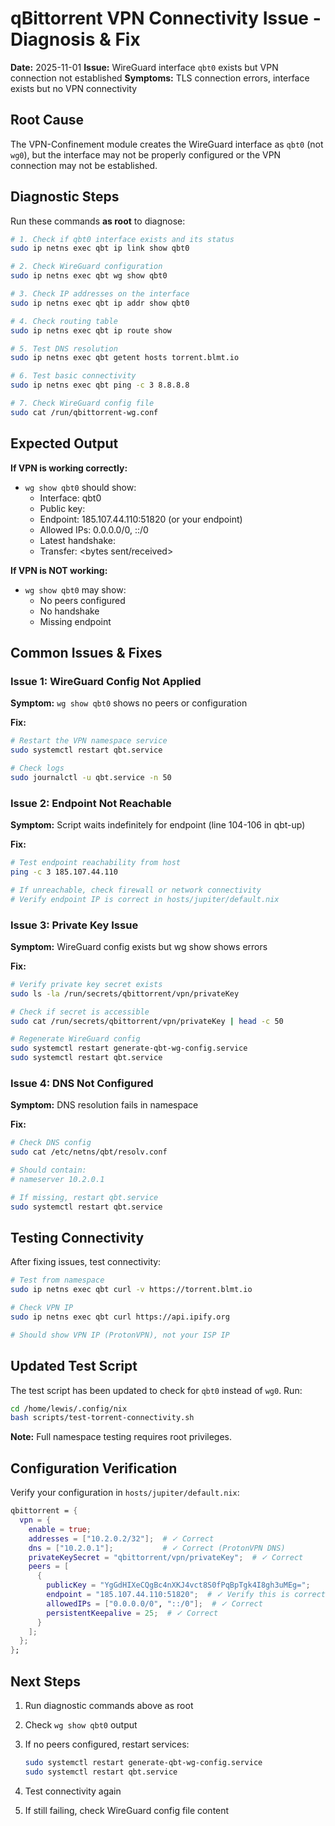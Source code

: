 # qBittorrent VPN Connectivity Issue - Diagnosis & Fix

**Date:** 2025-11-01
**Issue:** WireGuard interface `qbt0` exists but VPN connection not established
**Symptoms:** TLS connection errors, interface exists but no VPN connectivity

## Root Cause

The VPN-Confinement module creates the WireGuard interface as `qbt0` (not `wg0`), but the interface may not be properly configured or the VPN connection may not be established.

## Diagnostic Steps

Run these commands **as root** to diagnose:

```bash
# 1. Check if qbt0 interface exists and its status
sudo ip netns exec qbt ip link show qbt0

# 2. Check WireGuard configuration
sudo ip netns exec qbt wg show qbt0

# 3. Check IP addresses on the interface
sudo ip netns exec qbt ip addr show qbt0

# 4. Check routing table
sudo ip netns exec qbt ip route show

# 5. Test DNS resolution
sudo ip netns exec qbt getent hosts torrent.blmt.io

# 6. Test basic connectivity
sudo ip netns exec qbt ping -c 3 8.8.8.8

# 7. Check WireGuard config file
sudo cat /run/qbittorrent-wg.conf
```

## Expected Output

**If VPN is working correctly:**

- `wg show qbt0` should show:
  - Interface: qbt0
  - Public key: <your VPN public key>
  - Endpoint: 185.107.44.110:51820 (or your endpoint)
  - Allowed IPs: 0.0.0.0/0, ::/0
  - Latest handshake: <recent timestamp>
  - Transfer: <bytes sent/received>

**If VPN is NOT working:**

- `wg show qbt0` may show:
  - No peers configured
  - No handshake
  - Missing endpoint

## Common Issues & Fixes

### Issue 1: WireGuard Config Not Applied

**Symptom:** `wg show qbt0` shows no peers or configuration

**Fix:**

```bash
# Restart the VPN namespace service
sudo systemctl restart qbt.service

# Check logs
sudo journalctl -u qbt.service -n 50
```

### Issue 2: Endpoint Not Reachable

**Symptom:** Script waits indefinitely for endpoint (line 104-106 in qbt-up)

**Fix:**

```bash
# Test endpoint reachability from host
ping -c 3 185.107.44.110

# If unreachable, check firewall or network connectivity
# Verify endpoint IP is correct in hosts/jupiter/default.nix
```

### Issue 3: Private Key Issue

**Symptom:** WireGuard config exists but wg show shows errors

**Fix:**

```bash
# Verify private key secret exists
sudo ls -la /run/secrets/qbittorrent/vpn/privateKey

# Check if secret is accessible
sudo cat /run/secrets/qbittorrent/vpn/privateKey | head -c 50

# Regenerate WireGuard config
sudo systemctl restart generate-qbt-wg-config.service
sudo systemctl restart qbt.service
```

### Issue 4: DNS Not Configured

**Symptom:** DNS resolution fails in namespace

**Fix:**

```bash
# Check DNS config
sudo cat /etc/netns/qbt/resolv.conf

# Should contain:
# nameserver 10.2.0.1

# If missing, restart qbt.service
sudo systemctl restart qbt.service
```

## Testing Connectivity

After fixing issues, test connectivity:

```bash
# Test from namespace
sudo ip netns exec qbt curl -v https://torrent.blmt.io

# Check VPN IP
sudo ip netns exec qbt curl https://api.ipify.org

# Should show VPN IP (ProtonVPN), not your ISP IP
```

## Updated Test Script

The test script has been updated to check for `qbt0` instead of `wg0`. Run:

```bash
cd /home/lewis/.config/nix
bash scripts/test-torrent-connectivity.sh
```

**Note:** Full namespace testing requires root privileges.

## Configuration Verification

Verify your configuration in `hosts/jupiter/default.nix`:

```nix
qbittorrent = {
  vpn = {
    enable = true;
    addresses = ["10.2.0.2/32"];  # ✓ Correct
    dns = ["10.2.0.1"];           # ✓ Correct (ProtonVPN DNS)
    privateKeySecret = "qbittorrent/vpn/privateKey";  # ✓ Correct
    peers = [
      {
        publicKey = "YgGdHIXeCQgBc4nXKJ4vct8S0fPqBpTgk4I8gh3uMEg=";
        endpoint = "185.107.44.110:51820";  # ✓ Verify this is correct
        allowedIPs = ["0.0.0.0/0", "::/0"];  # ✓ Correct
        persistentKeepalive = 25;  # ✓ Correct
      }
    ];
  };
};
```

## Next Steps

1. Run diagnostic commands above as root
2. Check `wg show qbt0` output
3. If no peers configured, restart services:

   ```bash
   sudo systemctl restart generate-qbt-wg-config.service
   sudo systemctl restart qbt.service
   ```

4. Test connectivity again
5. If still failing, check WireGuard config file content
